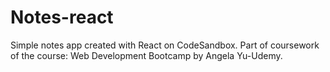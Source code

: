 # Notes-react
Simple notes app created with React on CodeSandbox.
Part of coursework of the course: Web Development Bootcamp by Angela Yu-Udemy.
